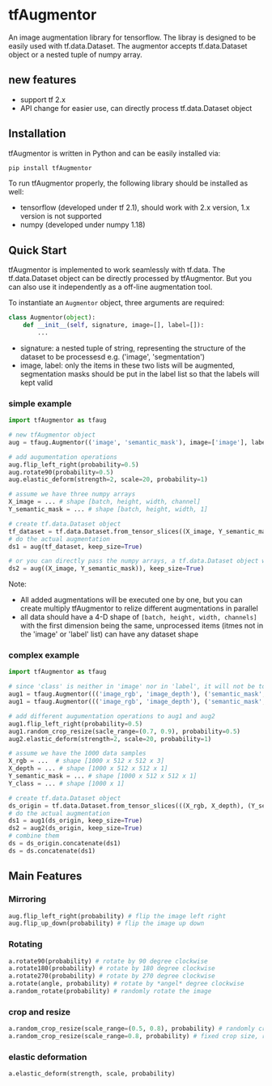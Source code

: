 
# tfAugmentor
An image augmentation library for tensorflow. The libray is designed to be easily used with tf.data.Dataset. The augmentor accepts tf.data.Dataset object or a nested tuple of numpy array. 

## new features
- support tf 2.x
- API change for easier use, can directly process tf.data.Dataset object

## Installation
tfAugmentor is written in Python and can be easily installed via:
```python
pip install tfAugmentor
```
To run tfAugmentor properly, the following library should be installed as well:
- tensorflow (developed under tf 2.1), should work with 2.x version, 1.x version is not supported
- numpy (developed under numpy 1.18)

## Quick Start
tfAugmentor is implemented to work seamlessly with tf.data. The tf.data.Dataset object can be directly processed by tfAugmentor. But you can also use it independently as a off-line augmentation tool.

To instantiate an `Augmentor` object, three arguments are required:

```python
class Augmentor(object):
    def __init__(self, signature, image=[], label=[]):
		...
```

- signature: a nested tuple of string, representing the structure of the dataset to be processesd e.g. ('image', 'segmentation')
- image, label: only the items in these two lists will be augmented, segmentation masks should be put in the label list so that the labels will kept valid

### simple example
```python
import tfAugmentor as tfaug

# new tfAugmentor object
aug = tfaug.Augmentor(('image', 'semantic_mask'), image=['image'], label=['semantic_mask'])

# add augumentation operations
aug.flip_left_right(probability=0.5)
aug.rotate90(probability=0.5)
aug.elastic_deform(strength=2, scale=20, probability=1)

# assume we have three numpy arrays
X_image = ... # shape [batch, height, width, channel]
Y_semantic_mask = ... # shape [batch, height, width, 1]

# create tf.data.Dataset object
tf_dataset = tf.data.Dataset.from_tensor_slices((X_image, Y_semantic_mask)))
# do the actual augmentation
ds1 = aug(tf_dataset, keep_size=True)

# or you can directly pass the numpy arrays, a tf.data.Dataset object will be returned 
ds2 = aug((X_image, Y_semantic_mask)), keep_size=True)
```

Note:
- All added augmentations will be executed one by one, but you can create multiply tfAugmentor to relize different augmentations in parallel
- all data should have a 4-D shape of `[batch, height, width, channels]` with the first dimension being the same, unprocessed items (itmes not in the 'image' or 'label' list) can have any dataset shape  

### complex example

```python
import tfAugmentor as tfaug

# since 'class' is neither in 'image' nor in 'label', it will not be touched 
aug1 = tfaug.Augmentor((('image_rgb', 'image_depth'), ('semantic_mask', 'class')), image=['image_rgb', 'image_depth'], label=['semantic_mask'])
aug1 = tfaug.Augmentor((('image_rgb', 'image_depth'), ('semantic_mask', 'class')), image=['image_rgb', 'image_depth'], label=['semantic_mask'])

# add different augumentation operations to aug1 and aug2 
aug1.flip_left_right(probability=0.5)
aug1.random_crop_resize(sacle_range=(0.7, 0.9), probability=0.5)
aug2.elastic_deform(strength=2, scale=20, probability=1)

# assume we have the 1000 data samples
X_rgb = ...  # shape [1000 x 512 x 512 x 3]
X_depth = ... # shape [1000 x 512 x 512 x 1]
Y_semantic_mask = ... # shape [1000 x 512 x 512 x 1]
Y_class = ... # shape [1000 x 1]

# create tf.data.Dataset object
ds_origin = tf.data.Dataset.from_tensor_slices(((X_rgb, X_depth), (Y_semantic_mask, Y_class))))
# do the actual augmentation
ds1 = aug1(ds_origin, keep_size=True)
ds2 = aug2(ds_origin, keep_size=True)
# combine them
ds = ds_origin.concatenate(ds1)
ds = ds.concatenate(ds1)

```

## Main Features

### Mirroring
```python
aug.flip_left_right(probability) # flip the image left right  
aug.flip_up_down(probability) # flip the image up down
```
### Rotating
```python
a.rotate90(probability) # rotate by 90 degree clockwise
a.rotate180(probability) # rotate by 180 degree clockwise
a.rotate270(probability) # rotate by 270 degree clockwise
a.rotate(angle, probability) # rotate by *angel* degree clockwise
a.random_rotate(probability) # randomly rotate the image
```
### crop and resize
```python
a.random_crop_resize(scale_range=(0.5, 0.8), probability) # randomly crop a sub-image and resize to the same size of the original image
a.random_crop_resize(scale_range=0.8, probability) # fixed crop size, random crop position
```

### elastic deformation
```
a.elastic_deform(strength, scale, probability)
```